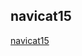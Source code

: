 ## navicat15
[navicat15](https://github.com/DawnFlowers/software/releases/download/software/navicat15.1.rar)
